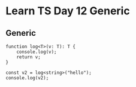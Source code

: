 # Learn TS Day 12 Generic

## Generic

```
function log<T>(v: T): T {
    console.log(v);
    return v;
}

const v2 = log<string>("hello");
console.log(v2);
```
